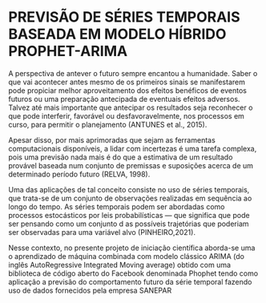 # PREVISÃO DE SÉRIES TEMPORAIS BASEADA EM MODELO HÍBRIDO PROPHET-ARIMA

A perspectiva de antever o futuro sempre encantou a humanidade. Saber o que vai acontecer antes mesmo de os primeiros sinais se manifestarem pode propiciar melhor aproveitamento dos efeitos benéficos de eventos futuros ou uma preparação antecipada de eventuais efeitos adversos. Talvez até mais importante que antecipar os resultados seja reconhecer o que pode interferir, favorável ou desfavoravelmente, nos processos em curso, para permitir o planejamento (ANTUNES et al., 2015).

Apesar disso, por mais aprimoradas que sejam as ferramentas computacionais disponíveis, a lidar com incertezas é uma tarefa complexa, pois uma previsão nada mais é do que a estimativa de um resultado provável baseada num conjunto de premissas e suposições acerca de um determinado período futuro (RELVA, 1998).

Uma das aplicações de tal conceito consiste no uso de séries temporais, que trata-se de um conjunto de observações realizadas em sequência ao longo do tempo. As séries temporais podem ser abordadas como processos estocásticos por leis probabilísticas — que significa que pode ser pensando como um conjunto d as possíveis trajetórias que poderiam ser observadas para uma variável alvo (PINHEIRO,2021).

Nesse contexto, no presente projeto de iniciação científica aborda-se uma o aprendizado de máquina combinada com modelo clássico ARIMA (do inglês AutoRegressive Integrated Moving average) obtido com uma biblioteca de código aberto do Facebook denominada Phophet tendo como aplicação a previsão do comportamento futuro da série temporal fazendo uso de dados fornecidos pela empresa SANEPAR
